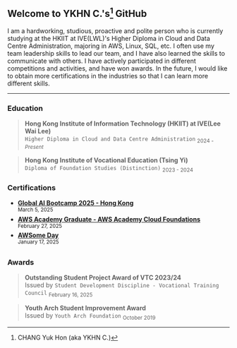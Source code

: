 ## Welcome to YKHN C.'s[^1] GitHub
I am a hardworking, studious, proactive and polite person who is currently studying at the HKIIT at IVE(LWL)'s Higher Diploma in Cloud and Data Centre Administration, majoring in AWS, Linux, SQL, etc. I often use my team leadership skills to lead our team, and I have also learned the skills to communicate with others. I have actively participated in different competitions and activities, and have won awards. In the future, I would like to obtain more certifications in the industries so that I can learn more different skills.

---

### Education
> **Hong Kong Institute of Information Technology (HKIIT) at IVE(Lee Wai Lee)**\
  `Higher Diploma in Cloud and Data Centre Administration`
  <sub>2024 - _Present_</sub>

> **Hong Kong Institute of Vocational Education (Tsing Yi)**\
  `Diploma of Foundation Studies (Distinction)`
  <sub>2023 - 2024</sub>


### Certifications
- [**Global AI Bootcamp 2025 - Hong Kong**](https://globalai.community/badges/13f76ea9-531f-439a-8a13-594c6ef570a8/)\
  <sup>March 5, 2025</sup>
- [**AWS Academy Graduate - AWS Academy Cloud Foundations**](https://www.credly.com/badges/35214107-f08c-4094-bff0-bb3ce14a0166/linked_in_profile)\
  <sup>February 27, 2025</sup>
- [**AWSome Day**](https://www.linkedin.com/in/yukhon/details/certifications/1738909609383/single-media-viewer/?profileId=ACoAAFMCWq0BM9gCBeoUrGKzAx3ud9ZHzzqQu-I)\
  <sup>January 17, 2025</sup>


### Awards
> **Outstanding Student Project Award of VTC 2023/24**\
  Issued by `Student Development Discipline - Vocational Training Council`
  <sub>February 16, 2025</sub>

> **Youth Arch Student Improvement Award**\
  Issued by `Youth Arch Foundation`
  <sub>October 2019</sub>


[^1]: CHANG Yuk Hon (aka YKHN C.)
